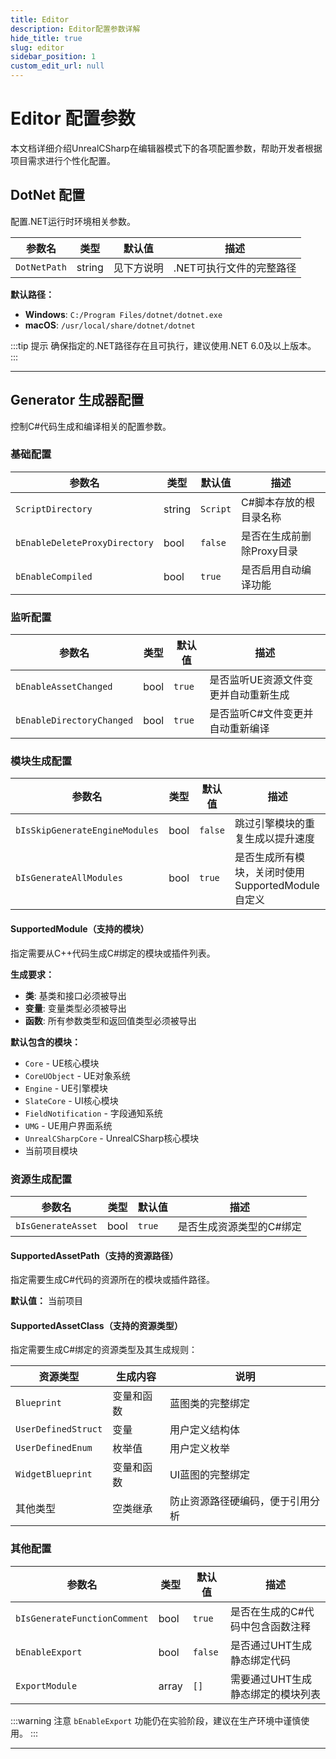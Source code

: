 ```yaml
---
title: Editor
description: Editor配置参数详解
hide_title: true
slug: editor
sidebar_position: 1
custom_edit_url: null
---
```


# Editor 配置参数

本文档详细介绍UnrealCSharp在编辑器模式下的各项配置参数，帮助开发者根据项目需求进行个性化配置。

## DotNet 配置

配置.NET运行时环境相关参数。

| 参数名 | 类型 | 默认值 | 描述 |
|--------|------|--------|------|
| `DotNetPath` | string | 见下方说明 | .NET可执行文件的完整路径 |

**默认路径：**
- **Windows**: `C:/Program Files/dotnet/dotnet.exe`
- **macOS**: `/usr/local/share/dotnet/dotnet`

:::tip 提示
确保指定的.NET路径存在且可执行，建议使用.NET 6.0及以上版本。
:::

---

## Generator 生成器配置

控制C#代码生成和编译相关的配置参数。

### 基础配置

| 参数名 | 类型 | 默认值 | 描述 |
|--------|------|--------|------|
| `ScriptDirectory` | string | `Script` | C#脚本存放的根目录名称 |
| `bEnableDeleteProxyDirectory` | bool | `false` | 是否在生成前删除Proxy目录 |
| `bEnableCompiled` | bool | `true` | 是否启用自动编译功能 |

### 监听配置

| 参数名 | 类型 | 默认值 | 描述 |
|--------|------|--------|------|
| `bEnableAssetChanged` | bool | `true` | 是否监听UE资源文件变更并自动重新生成 |
| `bEnableDirectoryChanged` | bool | `true` | 是否监听C#文件变更并自动重新编译 |

### 模块生成配置

| 参数名 | 类型 | 默认值 | 描述 |
|--------|------|--------|------|
| `bIsSkipGenerateEngineModules` | bool | `false` | 跳过引擎模块的重复生成以提升速度 |
| `bIsGenerateAllModules` | bool | `true` | 是否生成所有模块，关闭时使用SupportedModule自定义 |

#### SupportedModule（支持的模块）

指定需要从C++代码生成C#绑定的模块或插件列表。

**生成要求：**
- **类**: 基类和接口必须被导出
- **变量**: 变量类型必须被导出  
- **函数**: 所有参数类型和返回值类型必须被导出

**默认包含的模块：**
- `Core` - UE核心模块
- `CoreUObject` - UE对象系统
- `Engine` - UE引擎模块
- `SlateCore` - UI核心模块
- `FieldNotification` - 字段通知系统
- `UMG` - UE用户界面系统
- `UnrealCSharpCore` - UnrealCSharp核心模块
- 当前项目模块

### 资源生成配置

| 参数名 | 类型 | 默认值 | 描述 |
|--------|------|--------|------|
| `bIsGenerateAsset` | bool | `true` | 是否生成资源类型的C#绑定 |

#### SupportedAssetPath（支持的资源路径）

指定需要生成C#代码的资源所在的模块或插件路径。

**默认值：** 当前项目

#### SupportedAssetClass（支持的资源类型）

指定需要生成C#绑定的资源类型及其生成规则：

| 资源类型 | 生成内容 | 说明 |
|----------|----------|------|
| `Blueprint` | 变量和函数 | 蓝图类的完整绑定 |
| `UserDefinedStruct` | 变量 | 用户定义结构体 |
| `UserDefinedEnum` | 枚举值 | 用户定义枚举 |
| `WidgetBlueprint` | 变量和函数 | UI蓝图的完整绑定 |
| 其他类型 | 空类继承 | 防止资源路径硬编码，便于引用分析 |

### 其他配置

| 参数名 | 类型 | 默认值 | 描述 |
|--------|------|--------|------|
| `bIsGenerateFunctionComment` | bool | `true` | 是否在生成的C#代码中包含函数注释 |
| `bEnableExport` | bool | `false` | 是否通过UHT生成静态绑定代码 |
| `ExportModule` | array | `[]` | 需要通过UHT生成静态绑定的模块列表 |

:::warning 注意
`bEnableExport` 功能仍在实验阶段，建议在生产环境中谨慎使用。
:::

---